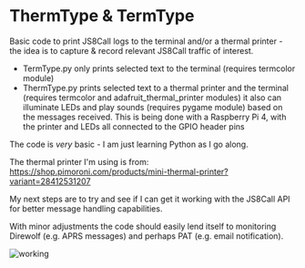 # ThermType & TermType

Basic code to print JS8Call logs to the terminal and/or a thermal printer - the idea is to capture & record relevant JS8Call traffic of interest.

  - TermType.py only prints selected text to the terminal (requires termcolor module)
  - ThermType.py prints selected text to a thermal printer and the terminal (requires termcolor and adafruit_thermal_printer modules)
    it also can illuminate LEDs and play sounds (requires pygame module) based on the messages received. This is being done with a Raspberry Pi 4, with the     printer and LEDs all connected to the GPIO header pins

The code is *very* basic - I am just learning Python as I go along. 

The thermal printer I'm using is from:
https://shop.pimoroni.com/products/mini-thermal-printer?variant=28412531207

My next steps are to try and see if I can get it working with the JS8Call API for better message handling capabilities.

With minor adjustments the code should easily lend itself to monitoring Direwolf (e.g. APRS messages) and perhaps PAT (e.g. email notification).

![working](https://user-images.githubusercontent.com/120377036/207146712-1145ed90-e14a-4da9-853f-27035d58a370.jpg)
